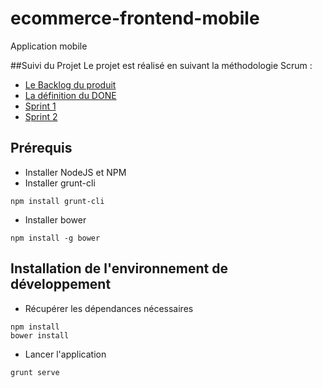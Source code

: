 # ecommerce-frontend-mobile
Application mobile

##Suivi du Projet
Le projet est réalisé en suivant la méthodologie Scrum :
* [Le Backlog du produit](https://github.com/DTAFormation/ecommerce-frontend-mobile/wiki/Backlog-Produit)
* [La définition du DONE](https://github.com/DTAFormation/ecommerce-frontend-mobile/wiki/D%C3%A9finition-du-DONE)
* [Sprint 1](https://github.com/DTAFormation/ecommerce-frontend-mobile/wiki/Sprint-1)
* [Sprint 2](https://github.com/DTAFormation/ecommerce-frontend-mobile/wiki/Sprint-2)

## Prérequis
* Installer NodeJS et NPM
* Installer grunt-cli
```
npm install grunt-cli
```
* Installer bower
```
npm install -g bower
```

## Installation de l'environnement de développement
* Récupérer les dépendances nécessaires
```
npm install
bower install
```
* Lancer l'application
```
grunt serve
```
